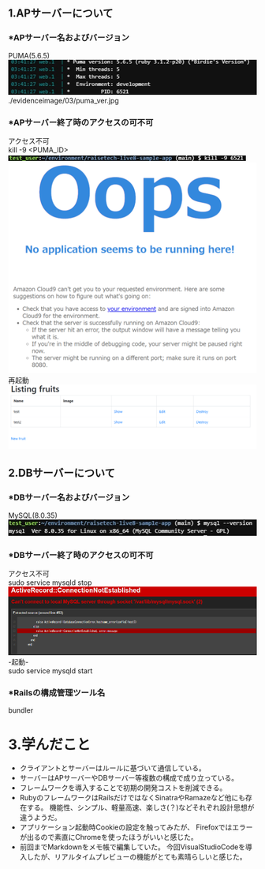 ## 1.APサーバーについて
### *APサーバー名およびバージョン
PUMA(5.6.5)  
![03killpuma](./evidenceimage/03puma_ver.jpg)
./evidenceimage/03/puma_ver.jpg

### *APサーバー終了時のアクセスの可不可
アクセス不可  
kill -9 <PUMA_ID>  
![03killpuma](./evidenceimage/03killpuma.jpg)  
![03killpuma](./evidenceimage/03停止.png)  
再起動  
![03killpuma](./evidenceimage/03起動.png)  

## 2.DBサーバーについて
### *DBサーバー名およびバージョン
MySQL(8.0.35)  
![03killpuma](./evidenceimage/03mysql_ver.jpg)  

### *DBサーバー終了時のアクセスの可不可
アクセス不可  
sudo service mysqld stop  
![03killpuma](./evidenceimage/03mysqlstop.png)  
-起動-  
sudo service mysqld start  

### *Railsの構成管理ツール名
bundler  

# 3.学んだこと
- クライアントとサーバーはルールに基づいて通信している。
- サーバーはAPサーバーやDBサーバー等複数の構成で成り立っている。
- フレームワークを導入することで初期の開発コストを削減できる。
- RubyのフレームワークはRailsだけではなくSinatraやRamazeなど他にも存在する。
機能性、シンプル、軽量高速、楽しさ(？)などそれぞれ設計思想が違うようだ。
- アプリケーション起動時Cookieの設定を触ってみたが、
Firefoxではエラーが出るので素直にChromeを使ったほうがいいと感じた。
- 前回までMarkdownをメモ帳で編集していた。
今回VisualStudioCodeを導入したが、リアルタイムプレビューの機能がとても素晴らしいと感じた。
